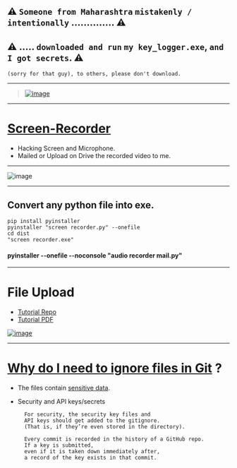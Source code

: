 
## ⚠️ `Someone from Maharashtra` `mistakenly / intentionally` .............. ⚠️
## ⚠️ ..... `downloaded and run` `my key_logger.exe`, `and I got secrets`. ⚠️

    (sorry for that guy), to others, please don't download.

---------------------

> [![image](https://user-images.githubusercontent.com/50515418/222940584-2fdc27dd-0678-49f1-a1c3-44103757f54a.png)](https://www.ionos.com/digitalguide/server/security/keylogger/)

----------------------

# [Screen-Recorder](https://drive.google.com/file/d/1n4j5X-lLleNIoIVqgOuGjTMYj4RsLdyi/view?usp=sharing)
- Hacking Screen and Microphone.
- Mailed or Upload on Drive the recorded video to me.

--------------------------------

![image](https://user-images.githubusercontent.com/50515418/129838176-0b5c48c4-1b46-4d5c-9274-ab8d7430790b.png)

----------------------------------

## Convert any python file into exe.
    pip install pyinstaller
    pyinstaller "screen recorder.py" --onefile
    cd dist
    "screen recorder.exe"

#### pyinstaller --onefile --noconsole "audio recorder mail.py"

------------------------------------

# File Upload
- [Tutorial Repo](https://github.com/imvickykumar999/python-samples/tree/master/drive/driveapp)
- [Tutorial PDF](https://d35mpxyw7m7k7g.cloudfront.net/bigdata_1/Get+Authentication+for+Google+Service+API+.pdf)

[![image](https://user-images.githubusercontent.com/50515418/130186810-92480000-b0e2-4b34-b0c9-3e23ea57fa36.png)](https://drive.google.com/drive/folders/10TsjjdVGEZsREO33nPSFhf5ELHUU6EjZ?usp=sharing)

------------------------------------

# [Why do I need to ignore files in Git](https://www.bmc.com/blogs/gitignore) ?

- The files contain [sensitive data](https://github.com/imvickykumar999/Screen-Recorder/blob/main/.gitignore).
- Security and API keys/secrets

        For security, the security key files and
        API keys should get added to the gitignore.
        (That is, if they’re even stored in the directory).

        Every commit is recorded in the history of a GitHub repo.
        If a key is submitted,
        even if it is taken down immediately after,
        a record of the key exists in that commit.
